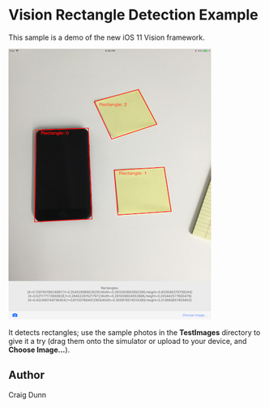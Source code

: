 Vision Rectangle Detection Example
============

This sample is a demo of the new iOS 11 Vision framework.

![detecting rectangles in a photo](Screenshots/found-rectangles-sml.png)

It detects rectangles; use the sample photos in the **TestImages** directory to give it a try (drag them onto the simulator or upload to your device, and **Choose Image...**).


Author
------

Craig Dunn
